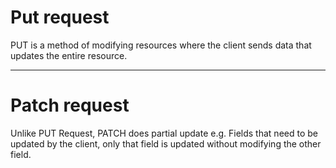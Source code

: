 <h1>Put request</h1>
<p>PUT is a method of modifying resources where the client sends data that updates the entire resource.</p>
<hr>
<h1>Patch request</h1>
<p>Unlike PUT Request, PATCH does partial update e.g. Fields that need to be updated by the client, only that field is updated without modifying the other field.</p>